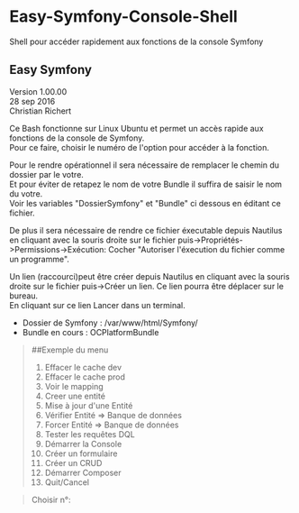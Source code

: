 # Easy-Symfony-Console-Shell
Shell pour accéder rapidement aux fonctions de la console Symfony


## Easy Symfony                            
 Version 1.00.00  
 28 sep 2016  
 Christian Richert  


 Ce Bash fonctionne sur Linux Ubuntu et permet un accès rapide aux fonctions de la console de Symfony.  
 Pour ce faire, choisir le numéro de l'option pour accéder à la fonction.  

 Pour le rendre opérationnel il sera nécessaire de remplacer le chemin du dossier par le votre.  
 Et pour éviter de retapez le nom de votre Bundle il suffira de saisir le nom du votre.  
 Voir les variables "DossierSymfony" et "Bundle" ci dessous en éditant ce fichier.  

 De plus il sera nécessaire de rendre ce fichier éxecutable depuis Nautilus en cliquant avec 
 la souris droite sur le fichier puis->Propriétés->Permissions->Exécution: Cocher "Autoriser l'éxecution du fichier comme un programme".

 Un lien (raccourci)peut être créer depuis Nautilus en cliquant avec 
 la souris droite sur le fichier puis->Créer un lien. Ce lien pourra être déplacer sur le bureau.  
 En cliquant sur ce lien Lancer dans un terminal.

- Dossier de Symfony : /var/www/html/Symfony/ 
- Bundle en cours : OCPlatformBundle

>##Exemple du menu
>
> 1. Effacer le cache dev
> 2. Effacer le cache prod
> 3. Voir le mapping
> 4. Creer une entité
> 5. Mise à jour d'une Entité
> 6. Vérifier Entité => Banque de données
> 7. Forcer  Entité => Banque de données
> 8. Tester les requêtes DQL
> 9. Démarrer la Console
>10. Créer un formulaire
>11. Créer un CRUD
>12. Démarrer Composer
>13. Quit/Cancel
    
>Choisir n°:





